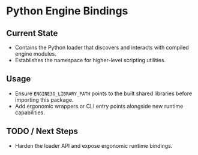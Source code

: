 # Python Engine Bindings

## Current State

- Contains the Python loader that discovers and interacts with compiled engine modules.
- Establishes the namespace for higher-level scripting utilities.

## Usage

- Ensure `ENGINE3G_LIBRARY_PATH` points to the built shared libraries before importing this package.
- Add ergonomic wrappers or CLI entry points alongside new runtime capabilities.

## TODO / Next Steps

- Harden the loader API and expose ergonomic runtime bindings.
